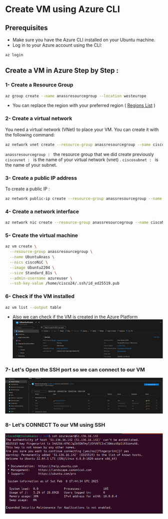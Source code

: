 # Create VM using Azure CLI


## Prerequisites

- Make sure you have the Azure CLI installed on your Ubuntu machine.
- Log in to your Azure account using the CLI:

```bash
az login
```


## Create a VM in Azure Step by Step : 


### 1- Create a Resource Group

```bash
az group create --name anassresourcegroup --location westeurope
```
- You can replace the region with your preferred region ( [Regions List](https://github.com/Azure/azure-cli/issues/1520#issuecomment-493790517)  )


### 2- Create a virtual network

You need a virtual network (VNet) to place your VM. You can create it with the following command:

```bash
az network vnet create --resource-group anassresourcegroup --name ciscovnet --subnet-name ciscosubnet
```

`anassresourcegroup : ` the resource group that we did create previously
`ciscovnet : ` is the name of your virtual network (vnet) .
`ciscosubnet : ` is the name of your subnet.


### 3- Create a public IP address

To create a public IP : 
```bash
az network public-ip create --resource-group anassresourcegroup --name ciscopublicip
```



### 4- Create a network interface

```bash
az network nic create --resource-group anassresourcegroup --name ciscoNiC --vnet-name ciscovnet --subnet ciscosubnet --public-ip-address ciscopublicip
```





### 5- Create the virtual machine

```bash
az vm create \
  --resource-group anassresourcegroup \
  --name UbuntuAnass \
  --nics ciscoNiC \
  --image Ubuntu2204 \
  --size Standard_B1s \
  --admin-username azureuser \
  --ssh-key-value /home/cisco24/.ssh/id_ed25519.pub
```

### 6- Check if the VM installed


```bash
az vm list --output table
```

- Also we can check if the VM is created in the Azure Platform
![Azure Platform](/img/vm/1/cli/1.png)




### 7- Let's Open the SSH port so we can connect to our VM

![Azure Platform](/img/vm/1/cli/2.png)


### 8- Let's CONNECT To our VM using SSH


![Azure Platform](/img/vm/1/cli/3.png)
